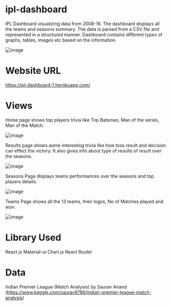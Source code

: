 # ipl-dashboard
IPL Dashboard visualizing data from 2008-16. The dashboard displays all the teams and seasons summary. The data is parsed from a CSV file and represented in a structured manner. Dashboard contains different types of graphs, tables, images etc based on the information.

![image](https://user-images.githubusercontent.com/58163099/99252892-bfbacc00-2835-11eb-94fc-d57c26a565f4.png)

# Website URL
https://ipl-dashboard-1.herokuapp.com/

# Views
Home page shows top players trivia like Top Batsman, Man of the series, Man of the Match.

![image](https://user-images.githubusercontent.com/58163099/99253500-dd3c6580-2836-11eb-8119-e8d711f078d5.png)

Results page shows aome interesting trivia like how toss result and decision can effect the victory. It also gives info about type of results of result over the seasons.

![image](https://user-images.githubusercontent.com/58163099/99253718-445a1a00-2837-11eb-9a72-6ef1cd754038.png)

Seasons Page displays teams performances over the seasons and top players details.

![image](https://user-images.githubusercontent.com/58163099/99253939-969b3b00-2837-11eb-9a2c-0c45f854dc48.png)

Teams Page shows all the 13 teams, their logos, No of Matches played and won.

![image](https://user-images.githubusercontent.com/58163099/99254107-d82be600-2837-11eb-8093-d3b795db8746.png)

# Library Used
React.js
Material-ui
Chart.js
React Router

# Data
Indian Premier League (Match Analysis) by Saurav Anand (https://www.kaggle.com/saurav9786/indian-premier-league-match-analysis)
